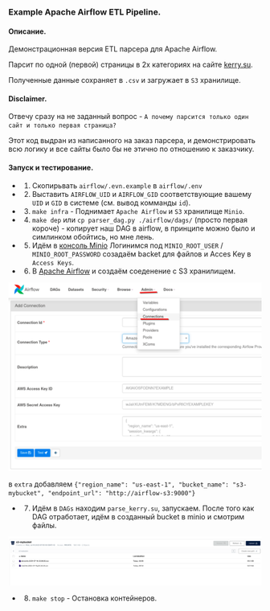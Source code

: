 ### Example Apache Airflow ETL Pipeline.

#### Описание.
Демонстрационная версия ETL парсера для Apache Airflow.

Парсит по одной (первой) страницы в 2х категориях на сайте [kerry.su](https://kerry.su).

Полученные данные сохраняет в `.csv` и загружает в `S3` хранилище.

####  Disclaimer.
Отвечу сразу на не заданный вопрос - `А почему парсится только один сайт и только первая страница?`


Этот код выдран из написанного на заказ парсера, и демонстрировать всю логику и все сайты было бы не этично по отношению к заказчику.


#### Запуск и тестирование.
* 1. Скопирьвать `airflow/.evn.example` в `airflow/.env`
* 2. Выставить `AIRFLOW_UID` и `AIRFLOW_GID` соответствующие вашему `UID` и `GID` в системе (см. вывод комманды `id`).
* 3. `make infra` - Поднимает `Apache Airflow` и `S3` хранилище `Minio`.
* 4. `make dep` или `cp parser_dag.py ./airflow/dags/` (просто первая короче) - копирует наш DAG в airflow, в принципе можно было и симлинком обойтись, но мне лень.
* 5. Идём в [консоль Minio](http://127.0.0.1:9001/) Логинимся под `MINIO_ROOT_USER` / `MINIO_ROOT_PASSWORD` созадаём backet для файлов и Acces Key в `Access Keys`.
* 6. В [Apache Airflow](http://127.0.0.1:8080/) и создаём соеденение с S3 хранилищем.

![s3](.assets/airflow_s3.png)

в `extra` добавляем `{"region_name": "us-east-1", "bucket_name": "s3-mybucket", "endpoint_url": "http://airflow-s3:9000"}`

* 7. Идём в `DAGs` находим `parse_kerry.su`, запускаем. После того как DAG отработает, идём в созданный bucket в minio и смотрим файлы.

![files](.assets/minio_files.png)

* 8. `make stop` - Остановка контейнеров.